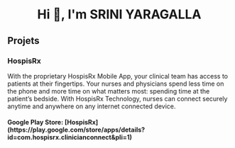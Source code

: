 <h1 align="center">Hi 👋, I'm SRINI YARAGALLA</h1>


<h2>Projets</h2>
<h3>HospisRx</h3>
<p>With the proprietary HospisRx Mobile App, your clinical team has access to patients at their fingertips. Your nurses and physicians spend less time on the phone and more time on what matters most: spending time at the patient’s bedside. With HospisRx Technology, nurses can connect securely anytime and anywhere on any internet connected device.</p>
<h4>
  Google Play Store: [HospisRx](https://play.google.com/store/apps/details?id=com.hospisrx.clinicianconnect&pli=1)
</h4>

